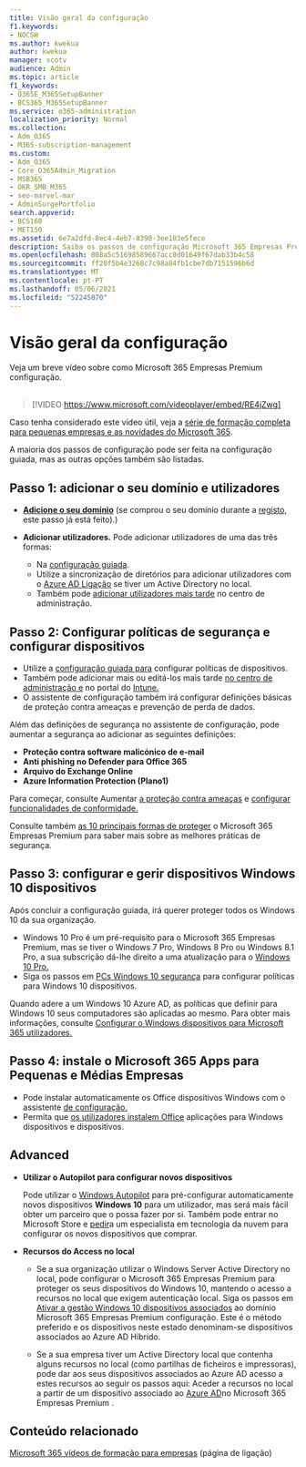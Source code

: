```yaml
---
title: Visão geral da configuração
f1.keywords:
- NOCSH
ms.author: kwekua
author: kwekua
manager: scotv
audience: Admin
ms.topic: article
f1_keywords:
- O365E_M365SetupBanner
- BCS365_M365SetupBanner
ms.service: o365-administration
localization_priority: Normal
ms.collection:
- Adm_O365
- M365-subscription-management
ms.custom:
- Adm_O365
- Core_O365Admin_Migration
- MSB365
- OKR_SMB_M365
- seo-marvel-mar
- AdminSurgePortfolio
search.appverid:
- BCS160
- MET150
ms.assetid: 6e7a2dfd-8ec4-4eb7-8390-3ee103e5fece
description: Saiba os passos de configuração Microsoft 365 Empresas Premium, desde subscrever, adicionar um domínio e utilizadores, configurar políticas de segurança e muito mais.
ms.openlocfilehash: 008a5c51698589667acc0d01649f67dab33b4c58
ms.sourcegitcommit: ff20f5b4e3268c7c98a84fb1cbe7db7151596b6d
ms.translationtype: MT
ms.contentlocale: pt-PT
ms.lasthandoff: 05/06/2021
ms.locfileid: "52245070"
---
```

# <a name="overview-of-setup"></a>Visão geral da configuração

Veja um breve vídeo sobre como Microsoft 365 Empresas Premium configuração.<br><br>

> [!VIDEO https://www.microsoft.com/videoplayer/embed/RE4jZwg] 

Caso tenha considerado este vídeo útil, veja a [série de formação completa para pequenas empresas e as novidades do Microsoft 365](../business-video/index.yml).

A maioria dos passos de configuração pode ser feita na configuração guiada, mas as outras opções também são listadas.

## <a name="step-1-add-your-domain-and-users"></a>Passo 1: adicionar o seu domínio e utilizadores

   - **[Adicione o seu domínio](set-up.md#add-your-domain-to-personalize-sign-in)** (se comprou o seu domínio durante a [registo](sign-up.md), este passo já está feito).)

   - **Adicionar utilizadores.** Pode adicionar utilizadores de uma das três formas:
        - Na [configuração guiada](set-up.md#add-users-in-the-wizard).
        - Utilize a sincronização de diretórios para adicionar utilizadores com o [Azure AD Ligação](../enterprise/set-up-directory-synchronization.md) se tiver um Active Directory no local.
        - Também pode [adicionar utilizadores mais tarde](../admin/add-users/add-users.md) no centro de administração.
## <a name="step-2-set-up-security-policies-and-configure-devices"></a>Passo 2: Configurar políticas de segurança e configurar dispositivos 

  - Utilize a [configuração guiada para](set-up.md#protect-your-organization) configurar políticas de dispositivos. 
  - Também pode adicionar mais ou editá-los mais tarde [no centro de administração e](view-policies-and-devices.md) no portal do [Intune.](/intune/tutorial-walkthrough-intune-portal)
  - O assistente de configuração também irá configurar definições básicas de proteção contra ameaças e prevenção de perda de dados.
  
  Além das definições de segurança no assistente de configuração, pode aumentar a segurança ao adicionar as seguintes definições:

- **Proteção contra software malicónico de e-mail**
- **Anti phishing no Defender para Office 365**
- **Arquivo do Exchange Online**
- **Azure Information Protection (Plano1)**

Para começar, consulte Aumentar [a proteção contra ameaças](increase-threat-protection.md) e [configurar funcionalidades de conformidade.](set-up-compliance.md)

Consulte também [as 10 principais formas de proteger](/office365/admin/security-and-compliance/secure-your-business-data) o Microsoft 365 Empresas Premium para saber mais sobre as melhores práticas de segurança.

## <a name="step-3-set-up-and-manage-windows-10-devices"></a>Passo 3: configurar e gerir dispositivos Windows 10 dispositivos

Após concluir a configuração guiada, irá querer proteger todos os Windows 10 da sua organização.
  
- Windows 10 Pro é um [](pre-requisites-for-data-protection.md) pré-requisito para o Microsoft 365 Empresas Premium, mas se tiver o Windows 7 Pro, Windows 8 Pro ou Windows 8.1 Pro, a sua subscrição dá-lhe direito a uma atualização para o [Windows 10 Pro.](./upgrade-to-windows-pro-creators-update.md)
- Siga os passos em [PCs Windows 10 segurança](secure-win-10-pcs.md) para configurar políticas para Windows 10 dispositivos.

Quando adere a um Windows 10 Azure AD, as políticas que definir para Windows 10 seus computadores são aplicadas ao mesmo. Para obter mais informações, consulte [Configurar o Windows dispositivos para Microsoft 365 utilizadores.](set-up-windows-devices.md)

## <a name="step-4-install-microsoft-365-apps-for-business"></a>Passo 4: instale o Microsoft 365 Apps para Pequenas e Médias Empresas
- Pode instalar automaticamente os Office dispositivos Windows com o assistente [de configuração.](set-up.md#deploy-office-365-client-apps)
- Permita que [os utilizadores instalem Office](/office365/admin/setup/install-applications) aplicações para Windows dispositivos e dispositivos.
     
## <a name="advanced"></a>Advanced
- **Utilizar o Autopilot para configurar novos dispositivos**
            
     Pode utilizar o [Windows Autopilot](add-autopilot-devices-and-profile.md) para pré-configurar automaticamente novos dispositivos **Windows 10** para um utilizador, [](https://www.microsoft.com/solution-providers/search) mas será mais fácil obter um parceiro que o possa fazer por si. Também pode entrar no Microsoft Store e [pedir](https://go.microsoft.com/fwlink/?linkid=874598)a um especialista em tecnologia da nuvem para configurar os novos dispositivos que comprar.

- **Recursos do Access no local**

     - Se a sua organização utilizar o Windows Server Active Directory no local, pode configurar o Microsoft 365 Empresas Premium para proteger os seus dispositivos do Windows 10, mantendo o acesso a recursos no local que exigem autenticação local. Siga os passos em [Ativar a gestão Windows 10 dispositivos associados](manage-windows-devices.md) ao domínio Microsoft 365 Empresas Premium configuração. Este é o método preferido e os dispositivos neste estado denominam-se dispositivos associados ao Azure AD Híbrido.

    - Se a sua empresa tiver um Active Directory local que contenha alguns recursos no local (como partilhas de ficheiros e impressoras), pode dar aos seus dispositivos associados ao Azure AD acesso a estes recursos ao seguir os passos aqui: Aceder a recursos no local a partir de um dispositivo associado ao [Azure AD](access-resources.md)no Microsoft 365 Empresas Premium .

## <a name="related-content"></a>Conteúdo relacionado

[Microsoft 365 vídeos de formação para empresas](../business-video/index.yml) (página de ligação)